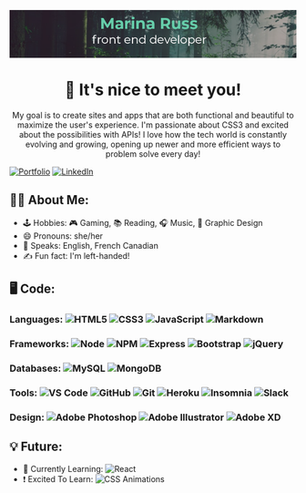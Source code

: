 <p align="center"><img src="github-banner.png" align="center"></p>

<h1 align="center">👋 It's nice to meet you!</h1>

<p align="center">My goal is to create sites and apps that are both functional and beautiful to maximize the user's experience. I'm passionate about CSS3 and excited about the possibilities with APIs! I love how the tech world is constantly evolving and growing, opening up newer and more efficient ways to problem solve every day!</p>

[![Portfolio](https://img.shields.io/badge/Portfolio-66CDAA?style=for-the-badge)](https://marina-russ.github.io/) [![LinkedIn](https://img.shields.io/badge/LinkedIn-0077B5?style=for-the-badge&logo=linkedin&logoColor=white)](https://www.linkedin.com/in/marinaruss/)

## 🧙‍♀️  About Me:
- 🕹️ Hobbies: 🎮 Gaming, 📚 Reading, 🎧 Music, 🎨 Graphic Design
- 😄 Pronouns: she/her
- 🍁 Speaks: English, French Canadian
- ✍️ Fun fact: I'm left-handed!

## 🖥️ Code: 

### Languages: ![HTML5](https://img.shields.io/badge/HTML5-E34F26?style=for-the-badge&logo=html5&logoColor=white) ![CSS3](https://img.shields.io/badge/CSS3-1572B6?style=for-the-badge&logo=css3&logoColor=white) ![JavaScript](https://img.shields.io/badge/JavaScript-F7DF1E?style=for-the-badge&logo=javascript&logoColor=black) ![Markdown](https://img.shields.io/badge/Markdown-000000?style=for-the-badge&logo=markdown&logoColor=white)

### Frameworks: ![Node](https://img.shields.io/badge/Node.js-43853D?style=for-the-badge&logo=node.js&logoColor=white) ![NPM](https://img.shields.io/badge/npm-CB3837?style=for-the-badge&logo=npm&logoColor=white) ![Express](	https://img.shields.io/badge/Express.js-404D59?style=for-the-badge&logo=express&logoColor=white) ![Bootstrap](https://img.shields.io/badge/Bootstrap-563D7C?style=for-the-badge&logo=bootstrap&logoColor=white) ![jQuery](https://img.shields.io/badge/jQuery-0769AD?style=for-the-badge&logo=jquery&logoColor=white)

### Databases: ![MySQL](https://img.shields.io/badge/MySQL-00000F?style=for-the-badge&logo=mysql&logoColor=white) ![MongoDB](https://img.shields.io/badge/MongoDB-4EA94B?style=for-the-badge&logo=mongodb&logoColor=white)

### Tools: ![VS Code](https://img.shields.io/badge/VS_Code-0078D4?style=for-the-badge&logo=visual%20studio%20code&logoColor=white) ![GitHub](https://img.shields.io/badge/GitHub-100000?style=for-the-badge&logo=github&logoColor=white) ![Git](https://img.shields.io/badge/Git-F05032?style=for-the-badge&logo=git&logoColor=white) ![Heroku](https://img.shields.io/badge/Heroku-430098?style=for-the-badge&logo=heroku&logoColor=white) ![Insomnia](https://img.shields.io/badge/Insomnia-5849be?style=for-the-badge&logo=Insomnia&logoColor=white) ![Slack](https://img.shields.io/badge/Slack-4A154B?style=for-the-badge&logo=slack&logoColor=white)

### Design: ![Adobe Photoshop](https://img.shields.io/badge/Photoshop-31A8FF?style=for-the-badge&logo=adobe%20photoshop&logoColor=white) ![Adobe Illustrator](https://img.shields.io/badge/Illustrator-FF9A00?style=for-the-badge&logo=adobe%20illustrator&logoColor=white) ![Adobe XD](https://img.shields.io/badge/Adobe%20XD-FF61F6?style=for-the-badge&logo=Adobe%20XD&logoColor=white)

## 💡 Future:
- 🌱 Currently Learning: ![React](https://img.shields.io/badge/React-20232A?style=for-the-badge&logo=react&logoColor=61DAFB)
- ❗ Excited To Learn: ![CSS Animations](https://img.shields.io/badge/CSS%20Animations-F43059?style=for-the-badge)
